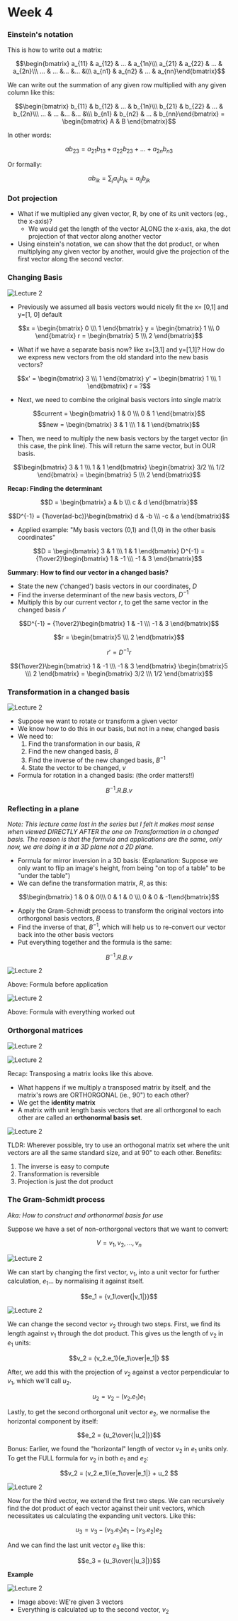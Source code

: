 # Week 4 

### Einstein's notation

This is how to write out a matrix: 

$$\begin{bmatrix} a_{11} & a_{12} & ... & a_{1n}\\\ 
a_{21} & a_{22} & ... & a_{2n}\\\
... & ... &... &... &\\\ 
a_{n1} & a_{n2} & ... & a_{nn}\end{bmatrix}$$

We can write out the summation of any given row multiplied with any given column like this: 

$$\begin{bmatrix} b_{11} & b_{12} & ... & b_{1n}\\\ 
b_{21} & b_{22} & ... & b_{2n}\\\
... & ... &... &... &\\\ 
b_{n1} & b_{n2} & ... & b_{nn}\end{bmatrix} = 
\begin{bmatrix} A & B \end{bmatrix}$$

In other words:

$$ab_{23} = a_{21}b_{13} + a_{22}b_{23} + ... + a_{2n}b_{n3}$$

Or formally:

$$ab_{ik} = \sum_{j} a_{ij}b_{jk} = a_{ij}b_{jk}$$

### Dot projection

* What if we multiplied any given vector, R, by one of its unit vectors (eg., the x-axis)? 
	* We would get the length of the vector ALONG the x-axis, aka, the dot projection of that vector along another vector
* Using einstein's notation, we can show that the dot product, or when multiplying any given vector by another, would give the projection of the first vector along the second vector.  

### Changing Basis 

![Lecture 2](imgs/w4_lecture1.png) 

* Previously we assumed all basis vectors would nicely fit the x= [0,1] and y=[1, 0] default

$$x = \begin{bmatrix} 0 \\\ 1 \end{bmatrix} 
y = \begin{bmatrix} 1 \\\ 0 \end{bmatrix}
r = \begin{bmatrix} 5 \\\ 2 \end{bmatrix}$$ 

* What if we have a separate basis now? like x=[3,1] and y=[1,1]? How do we express new vectors from the old standard into the new basis vectors?

$$x' = \begin{bmatrix} 3 \\\ 1 \end{bmatrix} 
y' = \begin{bmatrix} 1 \\\ 1 \end{bmatrix}
r = ?$$

* Next, we need to combine the original basis vectors into single matrix

$$current = \begin{bmatrix} 1 & 0 \\\ 0 & 1 \end{bmatrix}$$
$$new = \begin{bmatrix} 3 & 1 \\\ 1 & 1 \end{bmatrix}$$

* Then, we need to multiply the new basis vectors by the target vector (in this case, the pink line). This will return the same vector, but in OUR basis. 
 
$$\begin{bmatrix} 3 & 1 \\\ 1 & 1 \end{bmatrix}
\begin{bmatrix} 3/2 \\\ 1/2 \end{bmatrix} = 
\begin{bmatrix} 5 \\\ 2 \end{bmatrix}$$

**Recap: Finding the determinant**

$$D = \begin{bmatrix} a & b \\\ c & d \end{bmatrix}$$

$$D^{-1} = {1\over(ad-bc)}\begin{bmatrix} d & -b \\\ -c & a \end{bmatrix}$$

* Applied example: "My basis vectors (0,1) and (1,0) in the other basis coordinates"

$$D = \begin{bmatrix} 3 & 1 \\\ 1 & 1 \end{bmatrix}
D^{-1} = {1\over2}\begin{bmatrix} 1 & -1 \\\ -1 & 3 \end{bmatrix}$$

**Summary: How to find our vector in a changed basis?**

* State the new ('changed') basis vectors in our coordinates, $D$
* Find the inverse determinant of the new basis vectors, $D^{-1}$ 
* Multiply this by our current vector $r$, to get the same vector in the changed basis $r'$ 

$$D^{-1} = {1\over2}\begin{bmatrix} 1 & -1 \\\ -1 & 3 \end{bmatrix}$$

$$r = \begin{bmatrix}5 \\\ 2 \end{bmatrix}$$

$$r' = D^{-1}r$$

$${1\over2}\begin{bmatrix} 1 & -1 \\\ -1 & 3 \end{bmatrix}
\begin{bmatrix}5 \\\ 2 \end{bmatrix} = 
\begin{bmatrix} 3/2 \\\ 1/2 \end{bmatrix}$$

### Transformation in a changed basis 

![Lecture 2](imgs/w4_lecture2.png)

* Suppose we want to rotate or transform a given vector 
* We know how to do this in our basis, but not in a new, changed basis 
* We need to: 
	1. Find the transformation in our basis, $R$
	2. Find the new changed basis, $B$
	3. Find the inverse of the new changed basis, $B^{-1}$
	4. State the vector to be changed, $v$
* Formula for rotation in a changed basis: (the order matters!!) 

$$B^{-1} . R . B . v$$

### Reflecting in a plane 

*Note: This lecture came last in the series but I felt it makes most sense when viewed DIRECTLY AFTER the one on Transformation in a changed basis. The reason is that the formula and applications are the same, only now, we are doing it in a 3D plane not a 2D plane.*

* Formula for mirror inversion in a 3D basis: (Explanation: Suppose we only want to flip an image's height, from being "on top of a table" to be "under the table") 
* We can define the transformation matrix, $R$, as this: 

$$\begin{bmatrix} 1 & 0 & 0\\\ 
0 & 1 & 0 \\\
0 & 0 & -1\end{bmatrix}$$

* Apply the Gram-Schmidt process to transform the original vectors into orthorgonal basis vectors, $B$ 
* Find the inverse of that, $B^{-1}$, which will help us to re-convert our vector back into the other basis vectors
* Put everything together and the formula is the same: 

$$B^{-1} . R . B . v$$

![Lecture 2](imgs/w4_lecture8.png)

Above: Formula before application

![Lecture 2](imgs/w4_lecture9.png)

Above: Formula with everything worked out

### Orthorgonal matrices

![Lecture 2](imgs/w4_transpose.png)

![Lecture 2](imgs/w4_TransposeExamples.jpg)

Recap: Transposing a matrix looks like this above. 

* What happens if we multiply a transposed matrix by itself, and the matrix's rows are ORTHORGONAL (ie., 90") to each other? 
* We get the **identity matrix**
* A matrix with unit length basis vectors that are all orthorgonal to each other are called an **orthonormal basis set**.

![Lecture 2](imgs/w4_lecture3.png)

TLDR: Wherever possible, try to use an orthogonal matrix set where the unit vectors are all the same standard size, and at 90" to each other. Benefits:

1. The inverse is easy to compute
2. Transformation is reversible
3. Projection is just the dot product 

### The Gram-Schmidt process

*Aka: How to construct and orthonormal basis for use*

Suppose we have a set of non-orthorgonal vectors that we want to convert: 

$$ V = {v_1, v_2, ... , v_n}$$ 

![Lecture 2](imgs/w4_lecture4.png)

We can start by changing the first vector, $v_1$, into a unit vector for further calculation, $e_1$... by normalising it against itself. 

$$e_1 = {v_1\over{|v_1|}}$$

![Lecture 2](imgs/w4_lecture5.png)

We can change the second vector $v_2$ through two steps. First, we find its length against $v_1$ through the dot product. This gives us the length of $v_2$ in $e_1$ units: 

$$v_2 = (v_2.e_1){e_1\over|e_1|} $$ 

After, we add this with the projection of $v_2$ against a vector perpendicular to $v_1$, which we'll call $u_2$. 

$$u_2 = v_2 - (v_2 . e_1)e_1$$

Lastly, to get the second orthorgonal unit vector $e_2$, we normalise the horizontal component by itself:

$$e_2 = {u_2\over{|u_2|}}$$

Bonus: Earlier, we found the "horizontal" length of vector $v_2$ in $e_1$ units only. To get the FULL formula for $v_2$ in both $e_1$ and $e_2$:  

$$v_2 = (v_2.e_1){e_1\over|e_1|} + u_2 $$ 

![Lecture 2](imgs/w4_lecture6.png)

Now for the third vector, we extend the first two steps. We can recursively find the dot product of each vector against their unit vectors, which necessitates us calculating the expanding unit vectors. Like this:

$$u_3 = v_3 - (v_3 . e_1)e_1 - (v_3 . e_2)e_2$$

And we can find the last unit vector $e_3$ like this:

$$e_3 = {u_3\over{|u_3|}}$$

**Example**

![Lecture 2](imgs/w4_lecture7.png)

* Image above: WE're given 3 vectors 
* Everything is calculated up to the second vector, $v_2$


